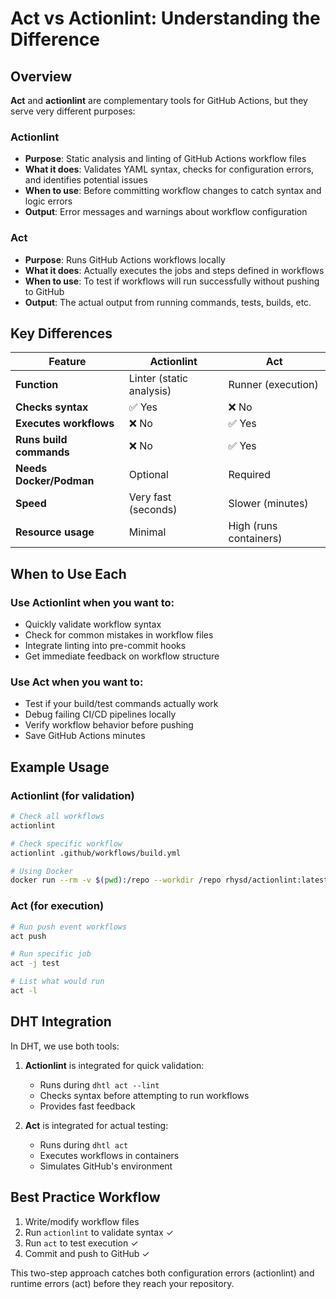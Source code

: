 # Act vs Actionlint: Understanding the Difference

## Overview

**Act** and **actionlint** are complementary tools for GitHub Actions, but they serve very different purposes:

### Actionlint
- **Purpose**: Static analysis and linting of GitHub Actions workflow files
- **What it does**: Validates YAML syntax, checks for configuration errors, and identifies potential issues
- **When to use**: Before committing workflow changes to catch syntax and logic errors
- **Output**: Error messages and warnings about workflow configuration

### Act
- **Purpose**: Runs GitHub Actions workflows locally
- **What it does**: Actually executes the jobs and steps defined in workflows
- **When to use**: To test if workflows will run successfully without pushing to GitHub
- **Output**: The actual output from running commands, tests, builds, etc.

## Key Differences

| Feature | Actionlint | Act |
|---------|------------|-----|
| **Function** | Linter (static analysis) | Runner (execution) |
| **Checks syntax** | ✅ Yes | ❌ No |
| **Executes workflows** | ❌ No | ✅ Yes |
| **Runs build commands** | ❌ No | ✅ Yes |
| **Needs Docker/Podman** | Optional | Required |
| **Speed** | Very fast (seconds) | Slower (minutes) |
| **Resource usage** | Minimal | High (runs containers) |

## When to Use Each

### Use Actionlint when you want to:
- Quickly validate workflow syntax
- Check for common mistakes in workflow files
- Integrate linting into pre-commit hooks
- Get immediate feedback on workflow structure

### Use Act when you want to:
- Test if your build/test commands actually work
- Debug failing CI/CD pipelines locally
- Verify workflow behavior before pushing
- Save GitHub Actions minutes

## Example Usage

### Actionlint (for validation)
```bash
# Check all workflows
actionlint

# Check specific workflow
actionlint .github/workflows/build.yml

# Using Docker
docker run --rm -v $(pwd):/repo --workdir /repo rhysd/actionlint:latest
```

### Act (for execution)
```bash
# Run push event workflows
act push

# Run specific job
act -j test

# List what would run
act -l
```

## DHT Integration

In DHT, we use both tools:

1. **Actionlint** is integrated for quick validation:
   - Runs during `dhtl act --lint`
   - Checks syntax before attempting to run workflows
   - Provides fast feedback

2. **Act** is integrated for actual testing:
   - Runs during `dhtl act`
   - Executes workflows in containers
   - Simulates GitHub's environment

## Best Practice Workflow

1. Write/modify workflow files
2. Run `actionlint` to validate syntax ✓
3. Run `act` to test execution ✓
4. Commit and push to GitHub ✓

This two-step approach catches both configuration errors (actionlint) and runtime errors (act) before they reach your repository.
